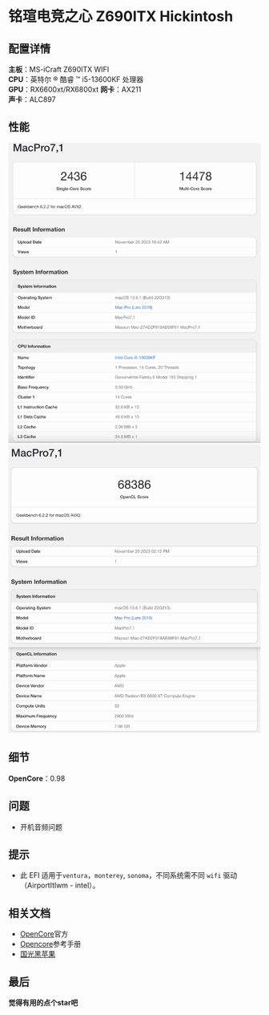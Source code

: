 # 铭瑄电竞之心 Z690ITX Hickintosh

## 配置详情

**主板**：MS-iCraft Z690ITX WIFI  
**CPU**：英特尔 ® 酷睿 ™ i5-13600KF 处理器  
**GPU**：RX6600xt/RX6800xt
**网卡**：AX211  
**声卡**：ALC897

## 性能

![GeekBench6-CPU](SceenShot/GeekBench6-CPU.png "I5 13600KF")
![GeekBench6-GPU](SceenShot/GeekBench6-RX6600xt.png "RX6600xt")

## 细节

**OpenCore**：0.98

## 问题

- 开机音频问题

## 提示

- 此 EFI 适用于`ventura`，`monterey`, `sonoma`，不同系统需不同 `wifi` 驱动（AirportItlwm - intel）。

## 相关文档

- [OpenCore](https://dortania.github.io/OpenCore-Install-Guide/)官方
- [Opencore](https://oc.skk.moe/)参考手册
- [国光黑苹果](https://apple.sqlsec.com/)

## 最后

**觉得有用的点个star吧**
